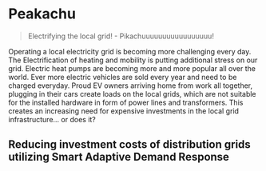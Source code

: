 # Peakachu
> Electrifying the local grid! - Pikachuuuuuuuuuuuuuuuuu!

Operating a local electricity grid is becoming more challenging every day. The Electrification of heating and mobility is putting additional stress on our grid. Electric heat pumps are becoming more and more popular all over the world. Ever more electric vehicles are sold every year and need to be charged everyday. Proud EV owners arriving home from work all together, plugging in their cars create loads on the local grids, which are not suitable for the installed hardware in form of power lines and transformers.
This creates an increasing need for expensive investments in the local grid infrastructure... or does it?

## Reducing investment costs of distribution grids utilizing Smart Adaptive Demand Response
